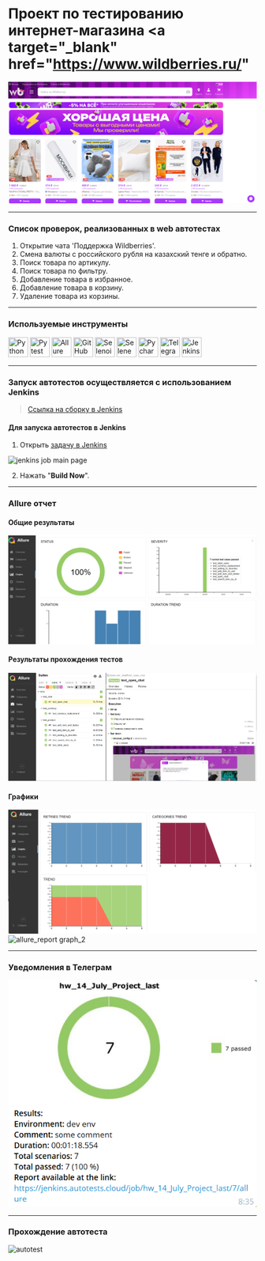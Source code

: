 # Проект по тестированию интернет-магазина <a target="_blank" href="https://www.wildberries.ru/"

![main page screenshot](pictures/wildberries_main_page.png)

---
### Список проверок, реализованных в web автотестах
1. Открытие чата 'Поддержка Wildberries'.
2. Смена валюты с российского рубля на казахский тенге и обратно.
3. Поиск товара по артикулу.
4. Поиск товара по фильтру.
5. Добавление товара в избранное.
6. Добавление товара в корзину.
7. Удаление товара из корзины.

---

### Используемые инструменты
<img title="Python" src="pictures/icons/python.svg" height="40" width="40"/> <img title="Pytest" src="pictures/icons/pytest.svg" height="40" width="40"/> <img title="Allure Report" src="pictures/icons/allure_report.png" height="40" width="40"/> <img title="GitHub" src="pictures/icons/github.svg" height="40" width="40"/> <img title="Selenoid" src="pictures/icons/selenoid.png" height="40" width="40"/> <img title="Selene" src="pictures/icons/selene.png" height="40" width="40"/> <img title="Pycharm" src="pictures/icons/pycharm-original.svg" height="40" width="40"/> <img title="Telegram" src="pictures/icons/telegram.png" height="40" width="40"/> <img title="Jenkins" src="pictures/icons/jenkins-original.svg" height="40" width="40"/> 

---

### Запуск автотестов осуществляется с использованием Jenkins
> [Ссылка на сборку в Jenkins](https://jenkins.autotests.cloud/job/Vadim_Korolev_Steam_UI/)

#### Для запуска автотестов в Jenkins
1. Открыть [задачу в Jenkins](https://jenkins.autotests.cloud/job/Vadim_Korolev_Steam_UI/)

![jenkins job main page](pictures/Jenkins_job_main_page.png)

2. Нажать "**Build Now**".

---

### Allure отчет

#### Общие результаты
![allure_report main page](pictures/allure_report_main_page.png)

#### Результаты прохождения тестов
![allure_report suites](pictures/allure_report_suites.png)

#### Графики
![allure_report graph_1](pictures/allure_report_graph_1.png)
![allure_report graph_2](pictures/allure_report_graph_2.png)

---



### Уведомления в Телеграм

![telegram_notification](pictures/tg_notification.png)

---

### Прохождение автотеста

![autotest](pictures/clear_cart.gif)
